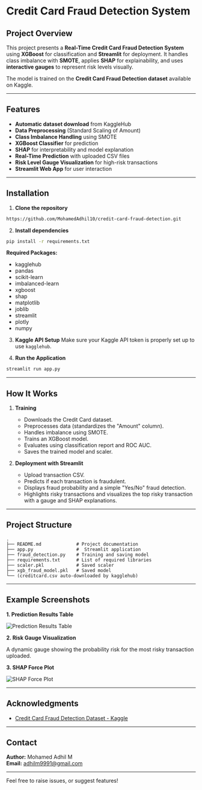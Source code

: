 # Credit Card Fraud Detection System

## Project Overview
This project presents a **Real-Time Credit Card Fraud Detection System** using **XGBoost** for classification and **Streamlit** for deployment. It handles class imbalance with **SMOTE**, applies **SHAP** for explainability, and uses **interactive gauges** to represent risk levels visually.

The model is trained on the **Credit Card Fraud Detection dataset** available on Kaggle.

---

## Features
- **Automatic dataset download** from KaggleHub
- **Data Preprocessing** (Standard Scaling of Amount)
- **Class Imbalance Handling** using SMOTE
- **XGBoost Classifier** for prediction
- **SHAP** for interpretability and model explanation
- **Real-Time Prediction** with uploaded CSV files
- **Risk Level Gauge Visualization** for high-risk transactions
- **Streamlit Web App** for user interaction

---

## Installation

1. **Clone the repository**
```bash
https://github.com/MohamedAdhil10/credit-card-fraud-detection.git
```

2. **Install dependencies**
```bash
pip install -r requirements.txt
```

**Required Packages:**
- kagglehub
- pandas
- scikit-learn
- imbalanced-learn
- xgboost
- shap
- matplotlib
- joblib
- streamlit
- plotly
- numpy

3. **Kaggle API Setup**
Make sure your Kaggle API token is properly set up to use `kagglehub`.

4. **Run the Application**
```bash
streamlit run app.py
```

---

## How It Works

1. **Training**
   - Downloads the Credit Card dataset.
   - Preprocesses data (standardizes the "Amount" column).
   - Handles imbalance using SMOTE.
   - Trains an XGBoost model.
   - Evaluates using classification report and ROC AUC.
   - Saves the trained model and scaler.

2. **Deployment with Streamlit**
   - Upload transaction CSV.
   - Predicts if each transaction is fraudulent.
   - Displays fraud probability and a simple "Yes/No" fraud detection.
   - Highlights risky transactions and visualizes the top risky transaction with a gauge and SHAP explanations.

---

## Project Structure

```
.
├── README.md             # Project documentation
├── app.py                #  Streamlit application
├── fraud_detection.py    # Training and saving model
├── requirements.txt      # List of required libraries
├── scaler.pkl            # Saved scaler
├── xgb_fraud_model.pkl   # Saved model
└── (creditcard.csv auto-downloaded by kagglehub)                   
```

---

## Example Screenshots

**1. Prediction Results Table**

![Prediction Results Table](https://github.com/user-attachments/assets/4e033672-b23c-4c8e-89c1-4fc99ec75ad9)


**2. Risk Gauge Visualization**

A dynamic gauge showing the probability risk for the most risky transaction uploaded.

**3. SHAP Force Plot**

![SHAP Force Plot](https://github.com/user-attachments/assets/12755d7a-7f57-49ac-a849-313d710fcb9e)


---

## Acknowledgments
- [Credit Card Fraud Detection Dataset - Kaggle](https://www.kaggle.com/mlg-ulb/creditcardfraud)

---

## Contact
**Author:** Mohamed Adhil M  
**Email:** adhilm9991@gmail.com

---

Feel free to raise issues, or suggest features!


